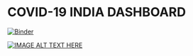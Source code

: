 # COVID-19 INDIA DASHBOARD 
[![Binder](https://mybinder.org/badge_logo.svg)](https://mybinder.org/v2/gh/hisenberg-lab/covid/HEAD?urlpath=%2Fvoila%2Frender%2Fcovid_dashboard.ipynb)

[![IMAGE ALT TEXT HERE](https://img.youtube.com/vi/EBPpaYf0Nqk/2.jpg)](https://www.youtube.com/watch?v=EBPpaYf0Nqk)
